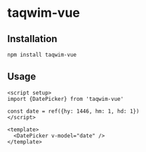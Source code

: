 # taqwim-vue 

## Installation

```bash
npm install taqwim-vue
```

## Usage

```vue
<script setup>
import {DatePicker} from 'taqwim-vue'

const date = ref({hy: 1446, hm: 1, hd: 1})
</script>

<template>
  <DatePicker v-model="date" />
</template>

```
